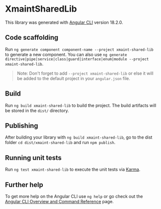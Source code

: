 # XmaintSharedLib

This library was generated with [Angular CLI](https://github.com/angular/angular-cli) version 18.2.0.

## Code scaffolding

Run `ng generate component component-name --project xmaint-shared-lib` to generate a new component. You can also use `ng generate directive|pipe|service|class|guard|interface|enum|module --project xmaint-shared-lib`.
> Note: Don't forget to add `--project xmaint-shared-lib` or else it will be added to the default project in your `angular.json` file. 

## Build

Run `ng build xmaint-shared-lib` to build the project. The build artifacts will be stored in the `dist/` directory.

## Publishing

After building your library with `ng build xmaint-shared-lib`, go to the dist folder `cd dist/xmaint-shared-lib` and run `npm publish`.

## Running unit tests

Run `ng test xmaint-shared-lib` to execute the unit tests via [Karma](https://karma-runner.github.io).

## Further help

To get more help on the Angular CLI use `ng help` or go check out the [Angular CLI Overview and Command Reference](https://angular.dev/tools/cli) page.
